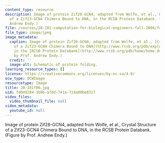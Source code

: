 ```yaml
---
content_type: resource
description: Image of protein Zif28-GCN4, adapted from Wolfe, et al., Crystal Structure
  of a Zif23-GCN4 Chimera Bound to DNA, in the RCSB Protein Databank. (Figure by Prof.
  Andrew Endy.)
file: /courses/20-181-computation-for-biological-engineers-fall-2006/fd0492843b9ba7dd741a714a88be8317_20-181f06.jpg
file_type: image/jpeg
image_metadata:
  caption: Image of protein Zif28-GCN4, adapted from Wolfe, et al., [Crystal Structure
    of a Zif23-GCN4 Chimera Bound to DNA](http://www.rcsb.org/pdb/explore.do?structureId=1LLM),
    in the [RCSB Protein Databank](http://www.rcsb.org/pdb/home/home.do). (Figure
    by Prof. Andrew Endy.)
  credit: ''
  image-alt: Schematic of protein folding.
learning_resource_types: []
license: https://creativecommons.org/licenses/by-nc-sa/4.0/
ocw_type: OCWImage
resourcetype: Image
title: 20-181f06.jpg
uid: fd049284-3b9b-a7dd-741a-714a88be8317
video_files:
  video_thumbnail_file: null
video_metadata:
  youtube_id: null
---
```

Image of protein Zif28-GCN4, adapted from Wolfe, et al., Crystal Structure of a Zif23-GCN4 Chimera Bound to DNA, in the RCSB Protein Databank. (Figure by Prof. Andrew Endy.)